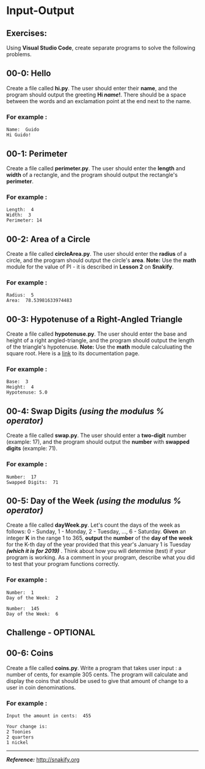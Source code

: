 # Input-Output

## Exercises:

Using **Visual Studio Code**, create separate programs to solve the following problems.

## 00-0: Hello
Create a file called **hi.py**.  The user should enter their **name**, and the program should output the greeting **Hi *name*!**. There should be a space between the words and an exclamation point at the end next to the name. 

### For example :
```
Name:  Guido
Hi Guido!
```

## 00-1: Perimeter
Create a file called **perimeter.py**.  The user should enter the **length** and **width** of a rectangle, and the program should output the rectangle's **perimeter**.  

### For example :
```
Length:  4
Width:  3
Perimeter: 14
```

## 00-2: Area of a Circle
Create a file called **circleArea.py**.  The user should enter the **radius** of a circle, and the program should output the circle's **area**.  **Note:**  Use the **math** module for the value of PI - it is described in **Lesson 2** on **Snakify**.  

### For example :
```
Radius:  5
Area:  78.53981633974483
```

## 00-3: Hypotenuse of a Right-Angled Triangle
Create a file called **hypotenuse.py**.  The user should enter the base and height of a right angled-triangle, and the program should output the length of the triangle's hypotenuse.  **Note:** Use the **math** module calculuating the square root.  Here is a [link](https://docs.python.org/3/library/math.html) to its documentation page.

### For example :
```
Base:  3
Height:  4
Hypotenuse: 5.0
```

## 00-4: Swap Digits *(using the modulus % operator)*
Create a file called **swap.py**.  The user should enter a **two-digit** number (example: 17), and the program should output the **number** with **swapped digits** (example: 71).  

### For example :
```
Number:  17
Swapped Digits:  71
```

## 00-5: Day of the Week *(using the modulus % operator)*
Create a file called **dayWeek.py**.  Let's count the days of the week as follows: 0 - Sunday, 1 - Monday, 2 - Tuesday, ..., 6 - Saturday. **Given** an integer **K** in the range 1 to 365, **output** the **number** of the **day of the week** for the K-th day of the year provided that this year's January 1 is Tuesday ***(which it is for 2019)*** .  Think about how you will determine (test) if your program is working.  As a comment in your program, describe what you did to test that your program functions correctly.

### For example :
```
Number:  1
Day of the Week:  2
```

```
Number:  145
Day of the Week:  6
```

## Challenge - OPTIONAL

## 00-6:  Coins
Create a file called **coins.py**. Write a program that takes user input : a number of cents, for example 305 cents.
The program will calculate and display the coins that should be used to give that amount of change to a user in coin denominations.
 
### For example :
```
Input the amount in cents:  455

Your change is:
2 Toonies
2 quarters
1 nickel
```
---

***Reference:***  http://snakify.org
